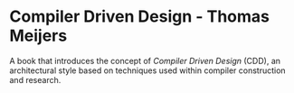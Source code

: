 # Compiler Driven Design - Thomas Meijers

A book that introduces the concept of _Compiler Driven Design_ (CDD), an architectural style based on techniques used within compiler construction and research.